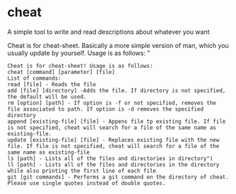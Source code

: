# cheat
A simple tool to write and read descriptions about whatever you want


Cheat is for cheat-sheet. Basically a more simple version of man, which you usually update by yourself.
Usage is as follows: "
 
    Cheat is for cheat-sheet! Usage is as follows:
    cheat [command] [parameter] [file]
    List of commands:
    read [file] - Reads the file
    add [file] [directory] -Adds the file. If directory is not specified, the default will be used.
    rm [option] [path] - If option is -f or not specified, removes the file associated to path. If option is -d removes the specified directory
    append [existing-file] [file] - Appens file tp existing file. If file is not specified, cheat will search for a file of the same name as existing-file.
    update [existing-file] [file] - Replaces existing file with the new file. If file is not specified, cheat will search for a file of the same name as existing-file
    ls [path] - Lists all of the files and directories in directory")
    ll [path] - Lists all of the files and directories in the directory while also printing the first line of each file
    git [git commands] - Performs a git command on the directory of cheat. Please use single quotes instead of double quotes.
